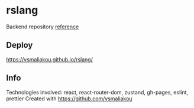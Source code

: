 # rslang

Backend repository [reference](https://github.com/iGrekInLapland/react-rslang-be)

## Deploy 
https://vsmaliakou.github.io/rslang/

## Info
Technologies involved: react, react-router-dom, zustand, gh-pages, eslint, prettier
Created with https://github.com/vsmaliakou
